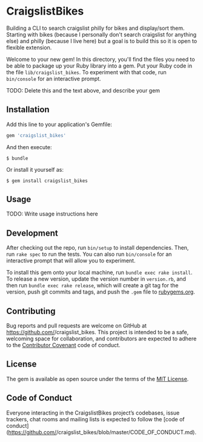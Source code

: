 # CraigslistBikes

Building a CLI to search craigslist philly for bikes and display/sort them. Starting with bikes (because I personally don't search craigslist for anything else) and philly (because I live here) but a goal is to build this so it is open to flexible extension.

Welcome to your new gem! In this directory, you'll find the files you need to be able to package up your Ruby library into a gem. Put your Ruby code in the file `lib/craigslist_bikes`. To experiment with that code, run `bin/console` for an interactive prompt.

TODO: Delete this and the text above, and describe your gem

## Installation

Add this line to your application's Gemfile:

```ruby
gem 'craigslist_bikes'
```

And then execute:

    $ bundle

Or install it yourself as:

    $ gem install craigslist_bikes

## Usage

TODO: Write usage instructions here

## Development

After checking out the repo, run `bin/setup` to install dependencies. Then, run `rake spec` to run the tests. You can also run `bin/console` for an interactive prompt that will allow you to experiment.

To install this gem onto your local machine, run `bundle exec rake install`. To release a new version, update the version number in `version.rb`, and then run `bundle exec rake release`, which will create a git tag for the version, push git commits and tags, and push the `.gem` file to [rubygems.org](https://rubygems.org).

## Contributing

Bug reports and pull requests are welcome on GitHub at https://github.com/<github username>/craigslist_bikes. This project is intended to be a safe, welcoming space for collaboration, and contributors are expected to adhere to the [Contributor Covenant](http://contributor-covenant.org) code of conduct.

## License

The gem is available as open source under the terms of the [MIT License](https://opensource.org/licenses/MIT).

## Code of Conduct

Everyone interacting in the CraigslistBikes project’s codebases, issue trackers, chat rooms and mailing lists is expected to follow the [code of conduct](https://github.com/<github username>/craigslist_bikes/blob/master/CODE_OF_CONDUCT.md).
